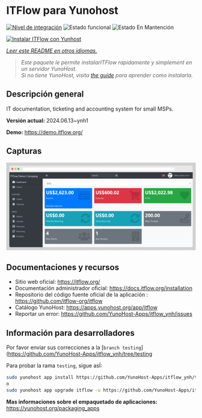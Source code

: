<!--
Este archivo README esta generado automaticamente<https://github.com/YunoHost/apps/tree/master/tools/readme_generator>
No se debe editar a mano.
-->

# ITFlow para Yunohost

[![Nivel de integración](https://dash.yunohost.org/integration/itflow.svg)](https://dash.yunohost.org/appci/app/itflow) ![Estado funcional](https://ci-apps.yunohost.org/ci/badges/itflow.status.svg) ![Estado En Mantención](https://ci-apps.yunohost.org/ci/badges/itflow.maintain.svg)

[![Instalar ITFlow con Yunhost](https://install-app.yunohost.org/install-with-yunohost.svg)](https://install-app.yunohost.org/?app=itflow)

*[Leer este README en otros idiomas.](./ALL_README.md)*

> *Este paquete le permite instalarITFlow rapidamente y simplement en un servidor YunoHost.*  
> *Si no tiene YunoHost, visita [the guide](https://yunohost.org/install) para aprender como instalarla.*

## Descripción general

IT documentation, ticketing and accounting system for small MSPs.

**Versión actual:** 2024.06.13~ynh1

**Demo:** <https://demo.itflow.org/>

## Capturas

![Captura de ITFlow](./doc/screenshots/readme.gif)

## Documentaciones y recursos

- Sitio web oficial: <https://itflow.org/>
- Documentación administrador oficial: <https://docs.itflow.org/installation>
- Repositorio del código fuente oficial de la aplicación : <https://github.com/itflow-org/itflow>
- Catálogo YunoHost: <https://apps.yunohost.org/app/itflow>
- Reportar un error: <https://github.com/YunoHost-Apps/itflow_ynh/issues>

## Información para desarrolladores

Por favor enviar sus correcciones a la [`branch testing`](https://github.com/YunoHost-Apps/itflow_ynh/tree/testing

Para probar la rama `testing`, sigue asÍ:

```bash
sudo yunohost app install https://github.com/YunoHost-Apps/itflow_ynh/tree/testing --debug
o
sudo yunohost app upgrade itflow -u https://github.com/YunoHost-Apps/itflow_ynh/tree/testing --debug
```

**Mas informaciones sobre el empaquetado de aplicaciones:** <https://yunohost.org/packaging_apps>
